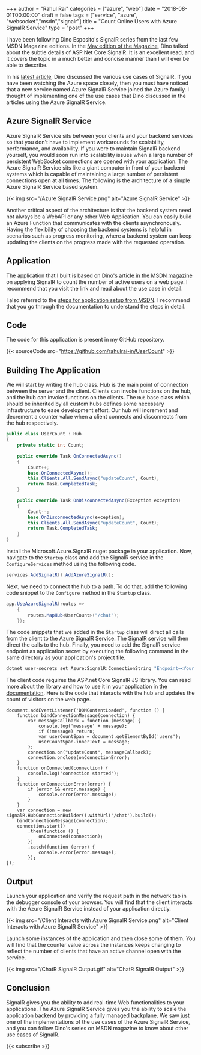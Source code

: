 ﻿+++
author = "Rahul Rai"
categories = ["azure", "web"]
date = "2018-08-01T00:00:00"
draft = false
tags = ["service", "azure", "websocket","msdn","signalr"]
title = "Count Online Users with Azure SignalR Service"
type = "post"
+++

I have been following Dino Esposito's SignalR series from the last few MSDN Magazine editions. In the [May edition of the Magazine](https://msdn.microsoft.com/en-us/magazine/mt846655), Dino talked about the subtle details of ASP.Net Core SignalR. It is an excellent read, and it covers the topic in a much better and concise manner than I will ever be able to describe.

In his [latest article](https://msdn.microsoft.com/magazine/mt847189?MC=Vstudio&MC=WebDev&MC=MobileDev&MC=ASPNET&f=255&MSPPError=-2147217396), Dino discussed the various use cases of SignalR. If you have been watching the Azure space closely, then you must have noticed that a new service named Azure SignalR Service joined the Azure family. I thought of implementing one of the use cases that Dino discussed in the articles using the Azure SignalR Service.

## Azure SignalR Service

Azure SignalR Service sits between your clients and your backend services so that you don't have to implement workarounds for scalability, performance, and availability. If you were to maintain SignalR backend yourself, you would soon run into scalability issues when a large number of persistent WebSocket connections are opened with your application. The Azure SignalR Service sits like a giant computer in front of your backend systems which is capable of maintaining a large number of persistent connections open at all times. The following is the architecture of a simple Azure SignalR Service based system.

{{< img src="/Azure SignalR Service.png" alt="Azure SignalR Service" >}}

Another critical aspect of the architecture is that the backend system need not always be a WebAPI or any other Web Application. You can easily build an Azure Function that communicates with the clients asynchronously. Having the flexibility of choosing the backend systems is helpful in scenarios such as progress monitoring, where a backend system can keep updating the clients on the progress made with the requested operation.

## Application

The application that I built is based on [Dino's article in the MSDN magazine](https://msdn.microsoft.com/magazine/mt847189?MC=Vstudio&MC=WebDev&MC=MobileDev&MC=ASPNET&f=255&MSPPError=-2147217396) on applying SignalR to count the number of active users on a web page. I recommend that you visit the link and read about the use case in detail.

I also referred to the [steps for application setup from MSDN](https://docs.microsoft.com/en-us/azure/azure-signalr/signalr-quickstart-dotnet-core). I recommend that you go through the documentation to understand the steps in detail.

## Code

The code for this application is present in my GitHub repository.

{{< sourceCode src="https://github.com/rahulrai-in/UserCount" >}}

## Building The Application

We will start by writing the hub class. Hub is the main point of connection between the server and the client. Clients can invoke functions on the hub, and the hub can invoke functions on the clients. The `Hub` base class which should be inherited by all custom hubs defines some necessary infrastructure to ease development effort. Our hub will increment and decrement a counter value when a client connects and disconnects from the hub respectively.

```CS
public class UserCount : Hub
{
    private static int Count;

    public override Task OnConnectedAsync()
    {
        Count++;
        base.OnConnectedAsync();
        this.Clients.All.SendAsync("updateCount", Count);
        return Task.CompletedTask;
    }

    public override Task OnDisconnectedAsync(Exception exception)
    {
        Count--;
        base.OnDisconnectedAsync(exception);
        this.Clients.All.SendAsync("updateCount", Count);
        return Task.CompletedTask;
    }
}
```

Install the Microsoft.Azure.SignalR nuget package in your application. Now, navigate to the `Startup` class and add the SignalR service in the `ConfigureServices` method using the following code.

```CS
services.AddSignalR().AddAzureSignalR();
```

Next, we need to connect the hub to a path. To do that, add the following code snippet to the `Configure` method in the `Startup` class.

```CS
app.UseAzureSignalR(routes =>
    {
        routes.MapHub<UserCount>("/chat");
    });
```

The code snippets that we added in the `Startup` class will direct all calls from the client to the Azure SignalR Service. The SignalR service will then direct the calls to the hub. Finally, you need to add the SignalR service endpoint as application secret by executing the following command in the same directory as your application's project file.

```BASH
dotnet user-secrets set Azure:SignalR:ConnectionString "Endpoint=<Your endpoint>;AccessKey=<Your access key>;"
```

The client code requires the ASP.net Core SignalR JS library. You can read more about the library and how to use it in your application in [the documentation](https://docs.microsoft.com/en-us/aspnet/core/signalr/javascript-client). Here is the code that interacts with the hub and updates the count of visitors on the web page.

```JS
document.addEventListener('DOMContentLoaded', function () {
    function bindConnectionMessage(connection) {
        var messageCallback = function (message) {
            console.log('message' + message);
            if (!message) return;
            var userCountSpan = document.getElementById('users');
            userCountSpan.innerText = message;
        };
        connection.on("updateCount", messageCallback);
        connection.onclose(onConnectionError);
    }
    function onConnected(connection) {
        console.log('connection started');
    }
    function onConnectionError(error) {
        if (error && error.message) {
            console.error(error.message);
        }
    }
    var connection = new signalR.HubConnectionBuilder().withUrl('/chat').build();
    bindConnectionMessage(connection);
    connection.start()
        .then(function () {
            onConnected(connection);
        })
        .catch(function (error) {
            console.error(error.message);
        });
});
```

## Output

Launch your application and verify the request path in the network tab in the debugger console of your browser. You will find that the client interacts with the Azure SignalR Service instead of your application directly.

{{< img src="/Client Interacts with Azure SignalR Service.png" alt="Client Interacts with Azure SignalR Service" >}}

Launch some instances of the application and then close some of them. You will find that the counter value across the instances keeps changing to reflect the number of clients that have an active channel open with the service.

{{< img src="/ChatR SignalR Output.gif" alt="ChatR SignalR Output" >}}

## Conclusion

SignalR gives you the ability to add real-time Web functionalities to your applications. The Azure SignalR Service gives you the ability to scale the application backend by providing a fully managed backplane. We saw just one of the implementations of the use cases of the Azure SignalR Service, and you can follow Dino's series on MSDN magazine to know about other use cases of SignalR.

{{< subscribe >}}
